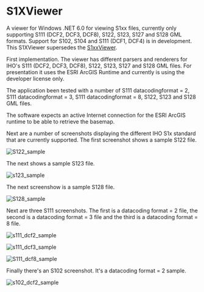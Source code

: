 # S1XViewer
A viewer for Windows .NET 6.0 for viewing S1xx files, currently only supporting S111 (DCF2, DCF3, DCF8), S122, S123, S127 and S128 GML formats. Support for S102, S104 and S111 (DCF1, DCF4) is in development. This S1XViewer supersedes the [S1xxViewer](https://github.com/flappah/s1xxviewer). 

First implementation. The viewer has different parsers and renderers for IHO's S111 (DCF2, DCF3, DCF8), S122, S123, S127 and S128 GML files. For presentation it uses the ESRI ArcGIS Runtime and currently is using the developer license only.

The application been tested with a number of S111 datacodingformat = 2, S111 datacodingformat = 3, S111 datacodingformat = 8, S122, S123 and S128 GML files.

The software expects an active Internet connection for the ESRI ArcGIS runtime to be able to retrieve the basemap.

Next are a number of screenshots displaying the different IHO S1x standard that are currently supported. The first screenshot shows a sample S122 file.

![S122_sample](https://user-images.githubusercontent.com/14106566/225307603-a6819ad0-3d78-4955-821b-879a87643d67.png)

The next shows a sample S123 file.

![s123_sample](https://user-images.githubusercontent.com/14106566/225308336-b789bbe9-adba-4fb6-99cd-a5e181df5d56.png)

The next screenshow is a sample S128 file.

![S128_sample](https://user-images.githubusercontent.com/14106566/225308463-1ac81923-42c7-4408-88f6-e2b4c81c7001.png)

Next are three S111 screenshots. The first is a datacoding format = 2 file, the second is a datacoding format = 3 file and the third is a datacoding format = 8 file.

![s111_dcf2_sample](https://user-images.githubusercontent.com/14106566/225308576-9d00956c-4ee0-4301-8f8c-864aa3202210.png)

![s111_dcf3_sample](https://user-images.githubusercontent.com/14106566/225870785-c367a86d-fcec-4d7c-a9be-61b7fd270ed3.png)

![S111_dcf8_sample](https://user-images.githubusercontent.com/14106566/225308598-3d99d3ab-c641-4d68-906b-32a9fefd713a.png)

Finally there's an S102 screenshot. It's a datacoding format = 2 sample.

![s102_dcf2_sample](https://user-images.githubusercontent.com/14106566/226903436-92f05742-029d-455f-b6b8-089a72434b53.png)
